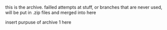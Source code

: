 this is the archive. failled attempts at stuff, or branches that are never used, will be put in .zip files and merged into here

insert purpuse of archive 1 here